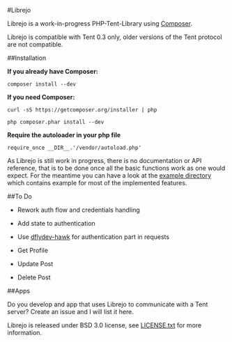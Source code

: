 #Librejo

Librejo is a work-in-progress PHP-Tent-Library using [Composer](http://getcomposer.org).

Librejo is compatible with Tent 0.3 only, older versions of the Tent protocol are not compatible.

##Installation

**If you already have Composer:**

```composer install --dev```

**If you need Composer:**

```curl -sS https://getcomposer.org/installer | php```

```php composer.phar install --dev```

**Require the autoloader in your php file**

```require_once __DIR__.'/vendor/autoload.php'```

As Librejo is still work in progress, there is no documentation or API reference, that is to be done once all the basic functions work as one would expect. For the meantime you can have a look at the [example directory](https://github.com/Cacauu/librejo/tree/master/examples) which contains example for most of the implemented features.

##To Do

* Rework auth flow and credentials handling

* Add state to authentication

* Use [dflydev-hawk](https://github.com/dflydev/dflydev-hawk) for authentication part in requests

* Get Profile

* Update Post

* Delete Post

##Apps

Do you develop and app that uses Librejo to communicate with a Tent server? Create an issue and I will list it here.


Librejo is released under BSD 3.0 license, see [LICENSE.txt](https://github.com/cacauu/librejo/blob/master/LICENSE.txt) for more information.